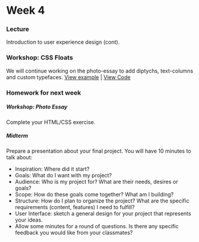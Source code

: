 # Week 4

### Lecture

Introduction to user experience design (cont).

### Workshop: CSS Floats  

We will continue working on the photo-essay to add diptychs, text-columns and custom typefaces.
[View example](http://rodrigodebenito.github.io/icp-design-and-code/week-4/workshop/) | [View Code](https://github.com/rodrigodebenito/icp-design-and-code/tree/gh-pages/week-4/workshop)

### Homework for next week

##### Workshop: Photo Essay
Complete your HTML/CSS exercise.

##### Midterm
Prepare a presentation about your final project.
You will have 10 minutes to talk about:
- Inspiration: Where did it start?
- Goals: What do I want with my project?
- Audience: Who is my project for? What are their needs, desires or goals?
- Scope: How do these goals come together? What am I building?
- Structure: How do I plan to organize the project? What are the specific requirements (content, features) I need to fulfill?
- User Interface: sketch a general design for your project that represents your ideas.
- Allow some minutes for a round of questions. Is there any specific feedback you would like from your classmates?
